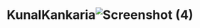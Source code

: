 # KunalKankaria![Screenshot (4)](https://user-images.githubusercontent.com/104259803/165279138-eeabe740-471e-435b-83a2-357ac70cf323.png)
